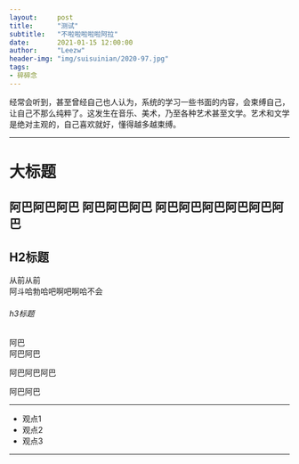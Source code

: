 ```yaml
---
layout:     post
title:      "测试"
subtitle:   "不啦啦啦啦啦阿拉"
date:       2021-01-15 12:00:00
author:     "Leezw"
header-img: "img/suisuinian/2020-97.jpg"
tags:
- 碎碎念
---
```


>
经常会听到，甚至曾经自己也人认为，系统的学习一些书面的内容，会束缚自己，让自己不那么纯粹了。这发生在音乐、美术，乃至各种艺术甚至文学。艺术和文学是绝对主观的，自己喜欢就好，懂得越多越束缚。

---
# 大标题
阿巴阿巴阿巴
阿巴阿巴阿巴
阿巴阿巴阿巴阿巴阿巴阿巴
---
## H2标题
从前从前    
阿斗哈勃哈吧啊吧啊哈不会

###### h3标题
阿巴    
阿巴阿巴   

阿巴阿巴阿巴

阿巴阿巴

---
- 观点1
- 观点2
- 观点3

---




